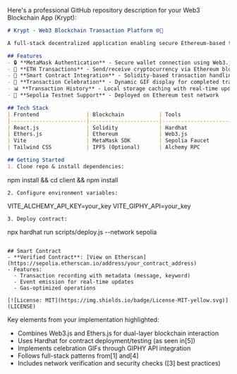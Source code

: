 Here's a professional GitHub repository description for your Web3 Blockchain App (Krypt):

```markdown
# Krypt - Web3 Blockchain Transaction Platform 🌐🔗

A full-stack decentralized application enabling secure Ethereum-based transactions with MetaMask integration, smart contract interactions, and real-time transaction visualization.

## Features
- 🔒 **MetaMask Authentication** - Secure wallet connection using Web3.js
- 💸 **ETH Transactions** - Send/receive cryptocurrency via Ethereum blockchain
- 📜 **Smart Contract Integration** - Solidity-based transaction handling
- 🎉 **Transaction Celebration** - Dynamic GIF display for completed transactions
- 📊 **Transaction History** - Local storage caching with real-time updates
- 🔗 **Sepolia Testnet Support** - Deployed on Ethereum test network

## Tech Stack
| Frontend               | Blockchain           | Tools                 |
|------------------------|----------------------|-----------------------|
| React.js               | Solidity             | Hardhat               |
| Ethers.js              | Ethereum             | Web3.js               |
| Vite                   | MetaMask SDK         | Sepolia Faucet        |
| Tailwind CSS           | IPFS (Optional)      | Alchemy RPC           |

## Getting Started
1. Clone repo & install dependencies:
```
npm install && cd client && npm install
```
2. Configure environment variables:
```
VITE_ALCHEMY_API_KEY=your_key
VITE_GIPHY_API=your_key
```
3. Deploy contract:
```
npx hardhat run scripts/deploy.js --network sepolia
```

## Smart Contract
- **Verified Contract**: [View on Etherscan](https://sepolia.etherscan.io/address/your_contract_address)
- Features:
  - Transaction recording with metadata (message, keyword)
  - Event emission for real-time updates
  - Gas-optimized operations

[![License: MIT](https://img.shields.io/badge/License-MIT-yellow.svg)](LICENSE)
```

Key elements from your implementation highlighted:
- Combines Web3.js and Ethers.js for dual-layer blockchain interaction
- Uses Hardhat for contract deployment/testing (as seen in[5])
- Implements celebration GIFs through GIPHY API integration
- Follows full-stack patterns from[1] and[4]
- Includes network verification and security checks ([3] best practices)

